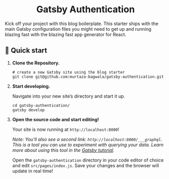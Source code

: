 
<h1 align="center">
  Gatsby Authentication
</h1>

Kick off your project with this blog boilerplate. This starter ships with the main Gatsby configuration files you might need to get up and running blazing fast with the blazing fast app generator for React.

## 🚀 Quick start

1.  **Clone the Repository.**


    ```shell
    # create a new Gatsby site using the blog starter
    git clone git@github.com:murtaza-bagwala/gatsby-authentication.git
    ```

1.  **Start developing.**

    Navigate into your new site’s directory and start it up.

    ```shell
    cd gatsby-authentication/
    gatsby develop
    ```

1.  **Open the source code and start editing!**

    Your site is now running at `http://localhost:8000`!

    _Note: You'll also see a second link: _`http://localhost:8000/___graphql`_. This is a tool you can use to experiment with querying your data. Learn more about using this tool in the [Gatsby tutorial](https://www.gatsbyjs.org/tutorial/part-five/#introducing-graphiql)._

    Open the `gatsby-authentication` directory in your code editor of choice and edit `src/pages/index.js`. Save your changes and the browser will update in real time!
